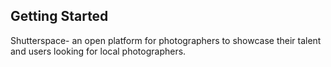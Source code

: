 

## Getting Started

Shutterspace- an open platform for photographers to showcase their talent and users looking for local photographers.

